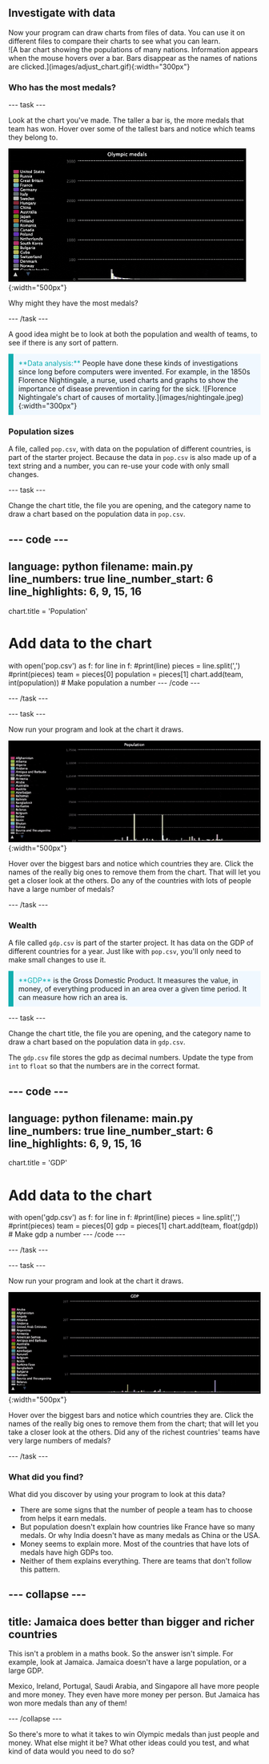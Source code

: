 ## Investigate with data

<div style="display: flex; flex-wrap: wrap">
<div style="flex-basis: 200px; flex-grow: 1; margin-right: 15px;">
Now your program can draw charts from files of data. You can use it on different files to compare their charts to see what you can learn.
</div>
<div>
![A bar chart showing the populations of many nations. Information appears when the mouse hovers over a bar. Bars disappear as the names of nations are clicked.](images/adjust_chart.gif){:width="300px"}
</div>
</div>

### Who has the most medals?

--- task ---

Look at the chart you've made. The taller a bar is, the more medals that team has won. Hover over some of the tallest bars and notice which teams they belong to. 

![A bar chart showing the populations of many nations. Information appears when the mouse hovers over a bar. Bars disappear as the names of nations are clicked.](images/adjust_chart.gif){:width="500px"}

Why might they have the most medals?

--- /task ---

A good idea might be to look at both the population and wealth of teams, to see if there is any sort of pattern.

<p style="border-left: solid; border-width:10px; border-color: #0faeb0; background-color: aliceblue; padding: 10px;">
<span style="color: #0faeb0">**Data analysis:**</span> People have done these kinds of investigations since long before computers were invented. For example, in the 1850s Florence Nightingale, a nurse, used charts and graphs to show the importance of disease prevention in caring for the sick. 
![Florence Nightingale's chart of causes of mortality.](images/nightingale.jpeg){:width="300px"}
</p>

### Population sizes

A file, called `pop.csv`, with data on the population of different countries, is part of the starter project. Because the data in `pop.csv` is also made up of a text string and a number, you can re-use your code with only small changes.

--- task ---

Change the chart title, the file you are opening, and the category name to draw a chart based on the population data in `pop.csv`.

--- code ---
---
language: python
filename: main.py
line_numbers: true
line_number_start: 6 
line_highlights: 6, 9, 15, 16
---
chart.title = 'Population'

# Add data to the chart
with open('pop.csv') as f:
  for line in f:
    #print(line)
    pieces = line.split(',')
    #print(pieces)
    team = pieces[0]
    population = pieces[1]
    chart.add(team, int(population))  # Make population a number
--- /code ---

--- /task ---

--- task ---

Now run your program and look at the chart it draws. 

![A bar chart showing the populations of many nations. Information appears when the mouse hovers over a bar. Bars disappear as the names of nations are clicked.](images/pop.gif){:width="500px"}

Hover over the biggest bars and notice which countries they are. Click the names of the really big ones to remove them from the chart. That will let you get a closer look at the others. Do any of the countries with lots of people have a large number of medals?

--- /task ---

### Wealth

A file called `gdp.csv` is part of the starter project. It has data on the GDP of different countries for a year. Just like with `pop.csv`, you'll only need to make small changes to use it.

<p style="border-left: solid; border-width:10px; border-color: #0faeb0; background-color: aliceblue; padding: 10px;">
<span style="color: #0faeb0">**GDP**</span> is the Gross Domestic Product. It measures the value, in money, of everything produced in an area over a given time period. It can measure how rich an area is.
</p>

--- task ---

Change the chart title, the file you are opening, and the category name to draw a chart based on the population data in `gdp.csv`.

The `gdp.csv` file stores the gdp as decimal numbers. Update the type from `int` to `float` so that the numbers are in the correct format. 

--- code ---
---
language: python
filename: main.py
line_numbers: true
line_number_start: 6 
line_highlights: 6, 9, 15, 16
---
chart.title = 'GDP'

# Add data to the chart
with open('gdp.csv') as f:
  for line in f:
    #print(line)
    pieces = line.split(',')
    #print(pieces)
    team = pieces[0]
    gdp = pieces[1]
    chart.add(team, float(gdp))  # Make gdp a number
--- /code ---

--- /task ---

--- task ---

Now run your program and look at the chart it draws. 

![A bar chart showing the GDP of many nations. Information appears when the mouse hovers over a bar. Bars disappear as the names of nations are clicked.](images/gdp.gif){:width="500px"}

Hover over the biggest bars and notice which countries they are. Click the names of the really big ones to remove them from the chart; that will let you take a closer look at the others. Did any of the richest countries' teams have very large numbers of medals?

--- /task ---

### What did you find?
What did you discover by using your program to look at this data?

 - There are some signs that the number of people a team has to choose from helps it earn medals.
 - But population doesn't explain how countries like France have so many medals. Or why India doesn't have as many medals as China or the USA.
 - Money seems to explain more. Most of the countries that have lots of medals have high GDPs too.
 - Neither of them explains everything. There are teams that don't follow this pattern.

--- collapse ---
---
title: Jamaica does better than bigger and richer countries
---
This isn't a problem in a maths book. So the answer isn't simple. For example, look at Jamaica. Jamaica doesn't have a large population, or a large GDP. 
 
Mexico, Ireland, Portugal, Saudi Arabia, and Singapore all have more people and more money. They even have more money per person. But Jamaica has won more medals than any of them!

--- /collapse ---

So there's more to what it takes to win Olympic medals than just people and money. What else might it be? What other ideas could you test, and what kind of data would you need to do so?
